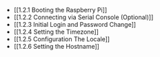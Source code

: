 

- [[1.2.1 Booting the Raspberry Pi]]
- [[1.2.2 Connecting via Serial Console (Optional)]]
- [[1.2.3 Initial Login and Password Change]]
- [[1.2.4 Setting the Timezone]]
- [[1.2.5 Configuration The Locale]]
- [[1.2.6 Setting the Hostname]]